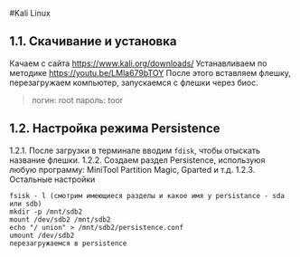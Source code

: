 

#Kali Linux

## 1.1. Скачивание и установка

Качаем с сайта https://www.kali.org/downloads/
Устанавливаем по методике https://youtu.be/LMla679bTOY
После этого вставляем флешку, перезагружаем компьютер, запускаемся с флешки через биос.

> логин: root
> пароль: toor

## 1.2. Настройка режима Persistence

1.2.1. После загрузки в терминале вводим `fdisk`, чтобы отыскать название флешки.
1.2.2. Создаем раздел Persistence, используюя любую программу: MiniTool Partition Magic, Gparted и т.д.
1.2.3. Остальные настройки

```
fsisk - l (смотрим имеющиеся разделы и какое имя у persistance - sda или sdb)
mkdir -p /mnt/sdb2
mount /dev/sdb2 /mnt/sdb2
echo "/ union" > /mnt/sdb2/persistence.conf
umount /dev/sdb2
перезагружаемся в persistence
```

